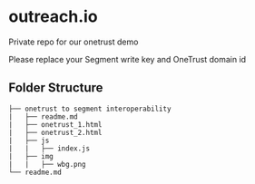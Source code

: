 # outreach.io

Private repo for our onetrust demo

Please replace your Segment write key and OneTrust domain id

## Folder Structure

```
├── onetrust to segment interoperability
|   ├── readme.md
|   ├── onetrust_1.html
|   ├── onetrust_2.html
|   ├── js
|   |   ├── index.js
|   ├── img
|   |   ├── wbg.png
└── readme.md
```
